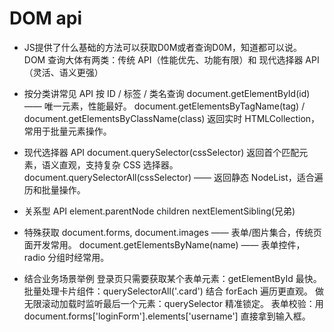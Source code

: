 # DOM api

- JS提供了什么基础的方法可以获取D0M或者查询D0M，知道都可以说。
    DOM 查询大体有两类：传统 API（性能优先、功能有限）和 现代选择器 API（灵活、语义更强）
-  按分类讲常见 API
    按 ID / 标签 / 类名查询
    document.getElementById(id) —— 唯一元素，性能最好。
    document.getElementsByTagName(tag) /
    document.getElementsByClassName(class)
    返回实时 HTMLCollection，常用于批量元素操作。

- 现代选择器 API
    document.querySelector(cssSelector)
    返回首个匹配元素，语义直观，支持复杂 CSS 选择器。
    document.querySelectorAll(cssSelector) —— 返回静态 NodeList，适合遍历和批量操作。

- 关系型 API
    element.parentNode children  nextElementSibling(兄弟)

- 特殊获取
    document.forms, document.images —— 表单/图片集合，传统页面开发常用。
    document.getElementsByName(name) —— 表单控件，radio 分组时经常用。

- 结合业务场景举例
    登录页只需要获取某个表单元素：getElementById 最快。
    批量处理卡片组件：querySelectorAll('.card') 结合 forEach 遍历更直观。
    做无限滚动加载时监听最后一个元素：querySelector 精准锁定。
    表单校验：用 document.forms['loginForm'].elements['username'] 直接拿到输入框。

